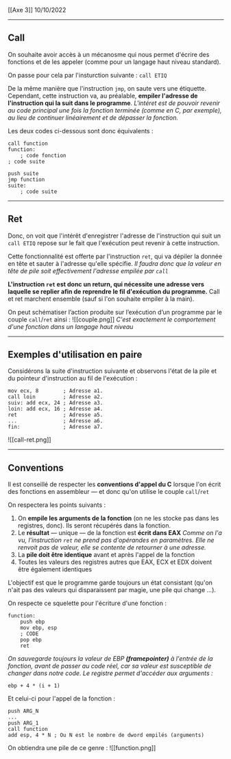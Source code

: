 [[Axe 3]]
10/10/2022
****
## Call

On souhaite avoir accès à un mécanosme qui nous permet d'écrire des fonctions et de les appeler (comme pour un langage haut niveau standard).

On passe pour cela par l'insturction suivante :
`call ETIQ`

De la même manière que l'instruction `jmp`, on saute vers une étiquette. Cependant, cette instruction va, au préalable, **empiler l'adresse de l'instruction qui la suit dans le programme**.
	*L'intéret est de pouvoir revenir au code principal une fois la fonction terminée (comme en C, par exemple), au lieu de continuer linéairement et de dépasser la fonction.*

Les deux codes ci-dessous sont donc équivalents :
```assembly
call function
function:
	; code fonction
; code suite
```

```assembly
push suite
jmp function
suite:
	; code suite
```


****
## Ret

Donc, on voit que l'intérêt d'enregistrer l'adresse de l'instruction qui suit un `call ETIQ` repose sur le fait que l'exécution peut revenir à cette instruction.

Cette fonctionnalité est offerte par l'instruction `ret`, qui va dépiler la donnée en tête et sauter à l'adresse qu'elle spécifie.
	*Il faudra donc que la valeur en tête de pile soit effectivement l'adresse empilée par `call`*

**L'instruction `ret` est donc un return, qui nécessite une adresse vers laquelle se replier afin de reprendre le fil d'exécution du programme.** Call et ret marchent ensemble (sauf si l'on souhaite empiler à la main).

On peut schématiser l’action produite sur l’exécution d’un programme par le couple `call`/`ret` ainsi :
![[couple.png]]
	*C'est exactement le comportement d'une fonction dans un langage haut niveau*


****
## Exemples d'utilisation en paire

Considérons la suite d'instruction suivante et observons l'état de la pile et du pointeur d'instruction au fil de l'exécution :
```assembly
mov ecx, 8        ; Adresse a1.
call loin         ; Adresse a2.
suiv: add ecx, 24 ; Adresse a3.
loin: add ecx, 16 ; Adresse a4.
ret               ; Adresse a5.
...               ; Adresse a6.
fin:              ; Adresse a7.
```

![[call-ret.png]]


****
## Conventions

Il est conseillé de respecter les **conventions d'appel du C** lorsque l'on écrit des fonctions en assembleur — et donc qu'on utilise le couple `call`/`ret`

On respectera les points suivants :
1. On **empile les arguments de la fonction** (on ne les stocke pas dans les registres, donc). Ils seront récupérés dans la fonction.
2. Le **résultat** — unique — de la fonction est **écrit dans EAX**
	*Comme on l'a vu, l'instruction `ret` ne prend pas d'opérandes en paramètres. Elle ne renvoit pas de valeur, elle se contente de retourner à une adresse.*
3. La **pile doit être identique** avant et après l'appel de la fonction
4. Toutes les valeurs des registres autres que EAX, ECX et EDX doivent être également identiques

L'objectif est que le programme garde toujours un état consistant (qu'on n'ait pas des valeurs qui disparaissent par magie, une pile qui change ...).


On respecte ce squelette pour l'écriture d'une fonction :
```assembly
function:
	push ebp
	mov ebp, esp
	; CODE
	pop ebp
	ret
```
*On sauvegarde toujours la valeur de EBP **(framepointer)** à l'entrée de la fonction, avant de passer au code réel, car sa valeur est susceptible de changer dans notre code.
Le registre permet d'accéder aux arguments :*
```assembly
ebp + 4 * (i + 1)
```


Et celui-ci pour l'appel de la fonction :
```assembly
push ARG_N
...
push ARG_1
call function
add esp, 4 * N ; Ou N est le nombre de dword empilés (arguments)
```


On obtiendra une pile de ce genre :
![[function.png]]
